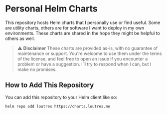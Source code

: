 # Personal Helm Charts

This repository hosts Helm charts that I personally use or find useful.
Some are utility charts, others are for software I want to deploy in my own environments. These charts are shared in the hope they might be helpful to others as well.

> ⚠️ **Disclaimer**
> These charts are provided as-is, with no guarantee of maintenance or support.
> You're welcome to use them under the terms of the license, and feel free to open an issue if you encounter a problem or have a suggestion. I’ll try to respond when I can, but I make no promises.

## How to Add This Repository

You can add this repository to your Helm client like so:

```bash
helm repo add loutres https://charts.loutres.me
```

